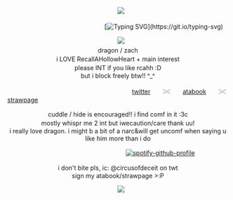 <p align="center">
　<img src="https://files.catbox.moe/jnphtu.png">
</p>

<p align="center">

 　 　 　 　 　 　 　  　　　 　  　　 [![Typing SVG](https://readme-typing-svg.demolab.com?font=Sixtyfour&size=15&pause=1000&color=7C860A&background=A38E935A&center=true&vCenter=true&width=435&lines=cut+it+with+the+cold+garbage%2C;you're+NOT+ace.;just+tell+me+the+truth.)](https://git.io/typing-svg)
</p>
<p align="center">
　<img src="https://files.catbox.moe/c3vaxl.gif">
　 　 　 　 　 　
 　 　 　 　  　 　  　 　 　 　　 　　 　 　 　 　  　　　 　  　 　　 　 　　  dragon / zach　　　　　　　　　　　　　　　　　　　　　　　　　　　　　　　　　　　　　　　　　　　　　　　　　　　　　　　　 　　i LOVE RecallAHollowHeart + main interest　　　　　　　　　　　　　　　　　　　　　　　　　　　　　　　　　　　　　　　　　　　please INT if you like rcahh :D　　　　　　　　　　　　　　　　　　　　　　　　　　　　　　　　　　　　　　　　　　　　　　　　　　but i block freely btw!! ^_^
</p>

　　　　　　　　　　　　　　　　　　　　 [twitter](https://x.com/ihflulz)　　𓏵　　[atabook](https://dragondudes3.atabook.org/)　　𓏵　　[strawpage](https://zachmershon.straw.page/)
<p align="center">
cuddle / hide is encouraged!! i find comf in it :3c　　　　　　　　　　　　　　　　　　　　　　　　　　　　　　　　　　　　　　　　　　　　　　　　　　　　　　　　　　　　　　　　　　　　　　　　mostly whispr me 2 int but iwecaution/care thank uu!　　　　　　　　　　　　　　　　　　　　　　　　　　　　　　　　　　　　　　　　　　　　　　　　　　　　　　　　　　　　　　　　　　　　　　i really love dragon. i might b a bit of a narc&will get uncomf when saying u like him more than i do
</p>

　　　　　　　　　　　　　　　　　　　 [![spotify-github-profile](https://spotify-github-profile.kittinanx.com/api/view?uid=31cghiaeohuoxydm5numjzofp7se&cover_image=true&theme=novatorem&show_offline=true&background_color=148a16&interchange=false&bar_color=7f850b&bar_color_cover=false)](https://spotify-github-profile.kittinanx.com/api/view?uid=31cghiaeohuoxydm5numjzofp7se&redirect=true)
<p align="center">
i don't bite pls, ic: @circusofdeceit on twt　　　　　　　　　　　　　　　　　　　　　　　　　　　　　　　　　　　　　　　　　　　　　　　　　　　　　　　　　　　　　　　　　　　　　　sign my atabook/strawpage >:P
<p align="center">
　<img src="https://files.catbox.moe/ym4tlc.png">
</p>

